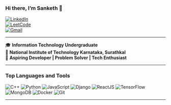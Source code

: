 ### **Hi there, I’m Sanketh 👋**

[![LinkedIn](https://img.shields.io/badge/-LinkedIn-0077B5?style=flat&logo=linkedin&logoColor=white)](https://www.linkedin.com/in/sanketh-ns/)  
[![LeetCode](https://img.shields.io/badge/-LeetCode-FFA116?style=flat&logo=leetcode&logoColor=black)](https://leetcode.com/sanke7h)  
[![Gmail](https://img.shields.io/badge/-Gmail-D14836?style=flat&logo=gmail&logoColor=white)](mailto:nssanketh@gmail.com)  

---

🎓 **Information Technology Undergraduate**  
📍 **National Institute of Technology Karnataka, Surathkal**  
🚀 **Aspiring Developer | Problem Solver | Tech Enthusiast**  

---

### **Top Languages and Tools**  
![C++](https://img.shields.io/badge/-C++-00599C?style=flat&logo=cplusplus&logoColor=white)
![Python](https://img.shields.io/badge/-Python-3776AB?style=flat&logo=python&logoColor=white)
![JavaScript](https://img.shields.io/badge/-JavaScript-F7DF1E?style=flat&logo=javascript&logoColor=black)
![Django](https://img.shields.io/badge/-Django-092E20?style=flat&logo=django&logoColor=white)
![ReactJS](https://img.shields.io/badge/-React-20232A?style=flat&logo=react&logoColor=61DAFB)
![TensorFlow](https://img.shields.io/badge/-TensorFlow-FF6F00?style=flat&logo=tensorflow&logoColor=white)
![MongoDB](https://img.shields.io/badge/-MongoDB-47A248?style=flat&logo=mongodb&logoColor=white)
![Docker](https://img.shields.io/badge/-Docker-2496ED?style=flat&logo=docker&logoColor=white)
![Git](https://img.shields.io/badge/-Git-F05032?style=flat&logo=git&logoColor=white)

---
